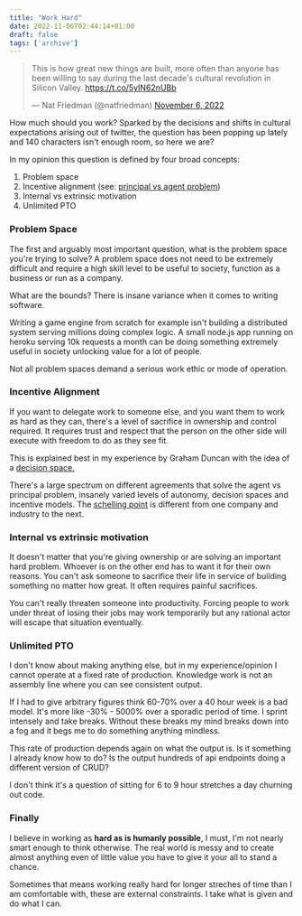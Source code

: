 ```yaml
---
title: "Work Hard"
date: 2022-11-06T02:44:14+01:00
draft: false
tags: ['archive']
---
```


<blockquote class="twitter-tweet"><p lang="en" dir="ltr">This is how great new things are built, more often than anyone has been willing to say during the last decade&#39;s cultural revolution in Silicon Valley. <a href="https://t.co/5yIN62nUBb">https://t.co/5yIN62nUBb</a></p>&mdash; Nat Friedman (@natfriedman) <a href="https://twitter.com/natfriedman/status/1589051044369420288?ref_src=twsrc%5Etfw">November 6, 2022</a></blockquote> <script async src="https://platform.twitter.com/widgets.js" charset="utf-8"></script>

How much should you work? Sparked by the decisions and shifts in cultural 
expectations arising out of twitter, the question has been popping up lately and 
140 characters isn't enough room, so here we are?

In my opinion this question is defined by four broad concepts:
1. Problem space
2. Incentive alignment (see: [principal vs agent problem](https://nav.al/principal-agent#:~:text=A%20principal%20is%20an%20owner%3B%20an%20agent%20is%20an%20employee&text=In%20this%20case%20it's%20a,an%20agent%20as%20an%20employee.))
3. Internal vs extrinsic motivation
4. Unlimited PTO

### Problem Space
The first and arguably most important question, what is the problem space you're trying to solve?
A problem space does not need to be extremely difficult and require a high skill level to be 
useful to society, function as a business or run as a company.

What are the bounds? There is insane variance when it comes to writing software.

Writing a game engine from scratch for example isn't building a distributed system serving millions doing complex logic. A small
node.js app running on heroku serving 10k requests a month can be doing something 
extremely useful in society unlocking value for a lot of people.

Not all problem spaces demand a serious work ethic or mode of operation.

### Incentive Alignment
If you want to delegate work to someone else, and you want them to work as hard as they can,
there's a level of sacrifice in ownership and control required. It requires trust and respect 
that the person on the other side will execute with freedom to do as they see fit. 

This is explained best in my experience by Graham Duncan with the idea of a [decision space.](https://grahamduncan.blog/letter-to-a-friend-who-just-made-a-lot-of-money/)

There's a large spectrum on different agreements that solve the agent vs principal problem, insanely varied levels 
of autonomy, decision spaces and incentive models. The [schelling point](https://en.wikipedia.org/wiki/Focal_point_(game_theory))
is different from one company and industry to the next.

### Internal vs extrinsic motivation
It doesn't matter that you're giving ownership or are solving an important hard problem.
Whoever is on the other end has to want it for their own reasons.
You can't ask someone to sacrifice their life in service of building something no matter how 
great. It often requires painful sacrifices.

You can't really threaten someone into productivity. Forcing people to work under threat of losing 
their jobs may work temporarily but any rational actor will escape that situation eventually.

### Unlimited PTO
I don't know about making anything else, but in my experience/opinion I cannot operate at 
a fixed rate of production. Knowledge work is not an assembly line where you can see consistent output.

If I had to give arbitrary figures think 60-70% over a 40 hour week is a bad model. It's more like
-30% - 5000% over a sporadic period of time. I sprint intensely and take breaks. Without these
breaks my mind breaks down into a fog and it begs me to do something anything mindless.

This rate of production depends again on what the output is. Is it something I already know how to do?
Is the output hundreds of api endpoints doing a different version of CRUD?

I don't think it's a question of sitting for 6 to 9 hour stretches a day churning out code.

### Finally
I believe in working as **hard as is humanly possible**, I must, I'm not nearly smart enough to think otherwise. 
The real world is messy and to create almost anything even of little value you have to give it your all to stand a chance.

Sometimes that means working really hard for longer streches of time than I am comfortable with,
these are external constraints. I take what is given and do what I can.
